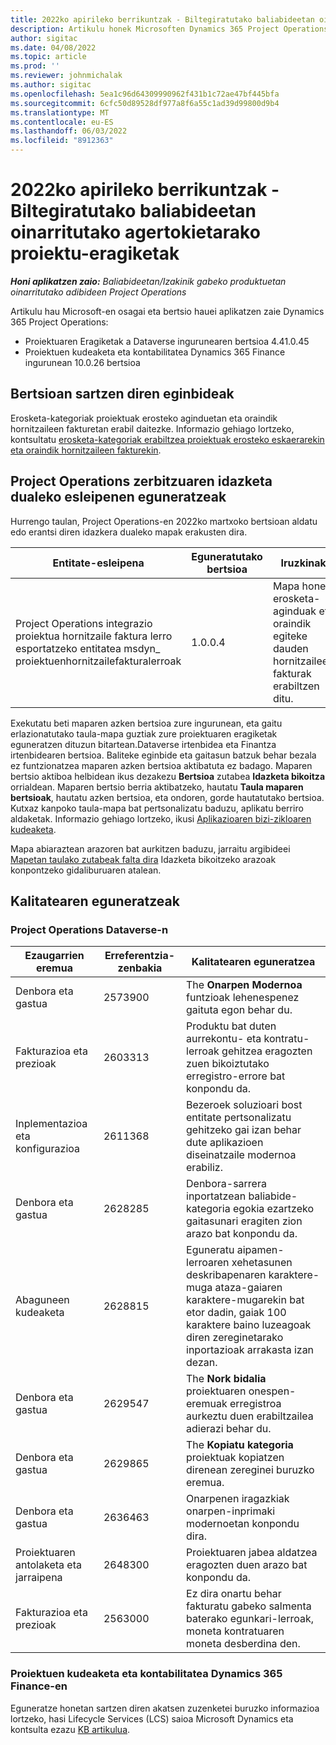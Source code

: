 ```yaml
---
title: 2022ko apirileko berrikuntzak - Biltegiratutako baliabideetan oinarritutako agertokietarako proiektu-eragiketak
description: Artikulu honek Microsoften Dynamics 365 Project Operations 2022ko apirileko bertsioan eskuragarri dauden kalitate-eguneratzeei buruzko informazioa ematen du, baliabideetan oinarritutako edo biltegiratu gabeko agertokietarako.
author: sigitac
ms.date: 04/08/2022
ms.topic: article
ms.prod: ''
ms.reviewer: johnmichalak
ms.author: sigitac
ms.openlocfilehash: 5ea1c96d64309990962f431b1c72ae47bf445bfa
ms.sourcegitcommit: 6cfc50d89528df977a8f6a55c1ad39d99800d9b4
ms.translationtype: MT
ms.contentlocale: eu-ES
ms.lasthandoff: 06/03/2022
ms.locfileid: "8912363"
---
```

# <a name="whats-new-april-2022---project-operations-for-resourcenon-stocked-based-scenarios"></a>2022ko apirileko berrikuntzak - Biltegiratutako baliabideetan oinarritutako agertokietarako proiektu-eragiketak

_**Honi aplikatzen zaio:** Baliabideetan/Izakinik gabeko produktuetan oinarritutako adibideen Project Operations_

Artikulu hau Microsoft-en osagai eta bertsio hauei aplikatzen zaie Dynamics 365 Project Operations:

- Proiektuaren Eragiketak a Dataverse ingurunearen bertsioa 4.41.0.45
- Proiektuen kudeaketa eta kontabilitatea Dynamics 365 Finance ingurunean 10.0.26 bertsioa

## <a name="features-included-in-this-release"></a>Bertsioan sartzen diren eginbideak

Erosketa-kategoriak proiektuak erosteko aginduetan eta oraindik hornitzaileen fakturetan erabil daitezke. Informazio gehiago lortzeko, kontsultatu [erosketa-kategoriak erabiltzea proiektuak erosteko eskaerarekin eta oraindik hornitzaileen fakturekin](configure-procurement-categories.md).

## <a name="project-operations-dual-write-maps-updates"></a>Project Operations zerbitzuaren idazketa dualeko esleipenen eguneratzeak

Hurrengo taulan, Project Operations-en 2022ko martxoko bertsioan aldatu edo erantsi diren idazkera dualeko mapak erakusten dira.

| Entitate-esleipena | Eguneratutako bertsioa | Iruzkinak |
| -------------- | ------------------- | ------------|
| Project Operations integrazio proiektua hornitzaile faktura lerro esportatzeko entitatea msdyn\_ proiektuenhornitzailefakturalerroak | 1.0.0.4 | Mapa honek erosketa-aginduak eta oraindik egiteke dauden hornitzaileen fakturak erabiltzen ditu. |

Exekutatu beti maparen azken bertsioa zure ingurunean, eta gaitu erlazionatutako taula-mapa guztiak zure proiektuaren eragiketak eguneratzen dituzun bitartean.Dataverse irtenbidea eta Finantza irtenbidearen bertsioa. Baliteke eginbide eta gaitasun batzuk behar bezala ez funtzionatzea maparen azken bertsioa aktibatuta ez badago. Maparen bertsio aktiboa helbidean ikus dezakezu **Bertsioa** zutabea **Idazketa bikoitza** orrialdean. Maparen bertsio berria aktibatzeko, hautatu **Taula maparen bertsioak**, hautatu azken bertsioa, eta ondoren, gorde hautatutako bertsioa. Kutxaz kanpoko taula-mapa bat pertsonalizatu baduzu, aplikatu berriro aldaketak. Informazio gehiago lortzeko, ikusi [Aplikazioaren bizi-zikloaren kudeaketa](/dynamics365/fin-ops-core/dev-itpro/data-entities/dual-write/app-lifecycle-management).

Mapa abiaraztean arazoren bat aurkitzen baduzu, jarraitu argibideei [Mapetan taulako zutabeak falta dira](/dynamics365/fin-ops-core/dev-itpro/data-entities/dual-write/dual-write-troubleshooting-finops-upgrades#missing-table-columns-issue-on-maps) Idazketa bikoitzeko arazoak konpontzeko gidaliburuaren atalean.

## <a name="quality-updates"></a>Kalitatearen eguneratzeak

### <a name="project-operations-on-dataverse"></a>Project Operations Dataverse-n

| Ezaugarrien eremua | Erreferentzia-zenbakia | Kalitatearen eguneratzea |
| ------------ | ---------------- | -------------- |
| Denbora eta gastua | 2573900 | The **Onarpen Modernoa** funtzioak lehenespenez gaituta egon behar du. |
| Fakturazioa eta prezioak | 2603313 | Produktu bat duten aurrekontu- eta kontratu-lerroak gehitzea eragozten zuen bikoiztutako erregistro-errore bat konpondu da. |
| Inplementazioa eta konfigurazioa | 2611368 | Bezeroek soluzioari bost entitate pertsonalizatu gehitzeko gai izan behar dute aplikazioen diseinatzaile modernoa erabiliz. |
| Denbora eta gastua | 2628285 | Denbora-sarrera inportatzean baliabide-kategoria egokia ezartzeko gaitasunari eragiten zion arazo bat konpondu da. |
|   Abaguneen kudeaketa| 2628815 | Eguneratu aipamen-lerroaren xehetasunen deskribapenaren karaktere-muga ataza-gaiaren karaktere-mugarekin bat etor dadin, gaiak 100 karaktere baino luzeagoak diren zereginetarako inportazioak arrakasta izan dezan. |
| Denbora eta gastua| 2629547 | The **Nork bidalia** proiektuaren onespen-eremuak erregistroa aurkeztu duen erabiltzailea adierazi behar du. |
| Denbora eta gastua| 2629865 | The **Kopiatu kategoria** proiektuak kopiatzen direnean zereginei buruzko eremua. |
| Denbora eta gastua| 2636463 | Onarpenen iragazkiak onarpen-inprimaki modernoetan konpondu dira. |
| Proiektuaren antolaketa eta jarraipena | 2648300 | Proiektuaren jabea aldatzea eragozten duen arazo bat konpondu da. |
| Fakturazioa eta prezioak | 2563000 | Ez dira onartu behar fakturatu gabeko salmenta baterako egunkari-lerroak, moneta kontratuaren moneta desberdina den. |

### <a name="project-management-and-accounting-in-dynamics-365-finance"></a>Proiektuen kudeaketa eta kontabilitatea Dynamics 365 Finance-en

Eguneratze honetan sartzen diren akatsen zuzenketei buruzko informazioa lortzeko, hasi Lifecycle Services (LCS) saioa Microsoft Dynamics eta kontsulta ezazu [KB artikulua](https://fix.lcs.dynamics.com/Issue/Details?bugId=662864).
